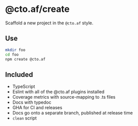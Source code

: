 # @cto.af/create

Scaffold a new project in the `@cto.af` style.

## Use

```sh
mkdir foo
cd foo
npm create @cto.af
```

## Included

- TypeScript
- Eslint with all of the @cto.af plugins installed
- Coverage metrics with source-mapping to .ts files
- Docs with typedoc
- GHA for CI and releases
- Docs go onto a separate branch, published at release time
- `clean` script

